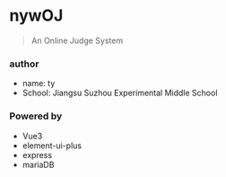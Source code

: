 # nywOJ
> An Online Judge System

### author
+ name: ty
+ School: Jiangsu Suzhou Experimental Middle School

### Powered by
+ Vue3
+ element-ui-plus
+ express
+ mariaDB
